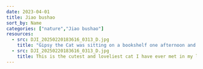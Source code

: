 ```yaml
---
date: 2023-04-01
title: Jiao bushao
sort_by: Name
categories: ["nature","Jiao bushao"]
resources:
  - src: DJI_20250220183616_0313_D.jpg
    title: "Gipsy the Cat was sitting on a bookshelf one afternoon and just stared right at me, kinda saying: “Will you take a picture already?”"
  - src: DJI_20250220183616_0313_D.jpg
    title: This is the cutest and loveliest cat I have ever met in my life. He is BU BU, a cat with 6 fingers, which is unusual, but in fact, smarter than any cat. He meows every time he sees me, and jumps to my bed and sits with me.
---
```

